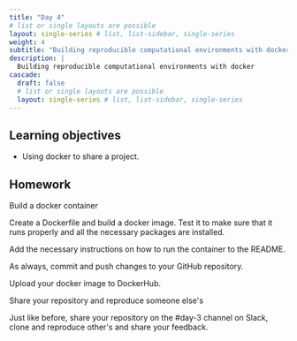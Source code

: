 ```yaml
---
title: "Day 4"
# list or single layouts are possible
layout: single-series # list, list-sidebar, single-series
weight: 4
subtitle: "Building reproducible computational environments with docker"
description: |
  Building reproducible computational environments with docker
cascade:
  draft: false
  # list or single layouts are possible
  layout: single-series # list, list-sidebar, single-series
---
```


## Learning objectives

-   Using docker to share a project.


## Homework



<div class = "activity">

Build a docker container

Create a Dockerfile and build a docker image.
Test it to make sure that it runs properly and all the necessary packages are installed.

Add the necessary instructions on how to run the container to the README.

As always, commit and push changes to your GitHub repository.

Upload your docker image to DockerHub.

</div>


<div class = "activity">

Share your repository and reproduce someone else's

Just like before, share your repository on the #day-3 channel on Slack, clone and reproduce other's and share your feedback.

</div>

